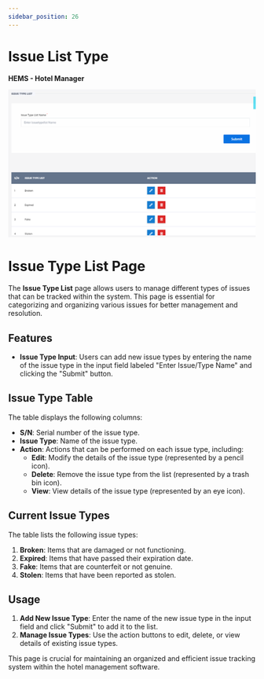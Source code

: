 ```yaml
---
sidebar_position: 26
---
```


# Issue List Type

**HEMS - Hotel Manager**

![HEMS Registration](../../static/img/issuetypelist.png "HEMS Registration")

# Issue Type List Page

The **Issue Type List** page allows users to manage different types of issues that can be tracked within the system. This page is essential for categorizing and organizing various issues for better management and resolution.

## Features

- **Issue Type Input**: Users can add new issue types by entering the name of the issue type in the input field labeled "Enter Issue/Type Name" and clicking the "Submit" button.

## Issue Type Table

The table displays the following columns:

- **S/N**: Serial number of the issue type.
- **Issue Type**: Name of the issue type.
- **Action**: Actions that can be performed on each issue type, including:
  - **Edit**: Modify the details of the issue type (represented by a pencil icon).
  - **Delete**: Remove the issue type from the list (represented by a trash bin icon).
  - **View**: View details of the issue type (represented by an eye icon).

## Current Issue Types

The table lists the following issue types:

1. **Broken**: Items that are damaged or not functioning.
2. **Expired**: Items that have passed their expiration date.
3. **Fake**: Items that are counterfeit or not genuine.
4. **Stolen**: Items that have been reported as stolen.

## Usage

1. **Add New Issue Type**: Enter the name of the new issue type in the input field and click "Submit" to add it to the list.
2. **Manage Issue Types**: Use the action buttons to edit, delete, or view details of existing issue types.

This page is crucial for maintaining an organized and efficient issue tracking system within the hotel management software.
